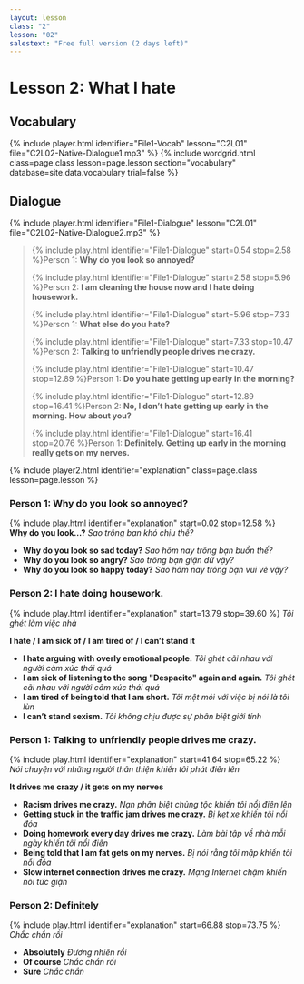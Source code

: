 ```yaml
---
layout: lesson
class: "2"
lesson: "02"
salestext: "Free full version (2 days left)"
---
```


# Lesson 2: What I hate 


## Vocabulary
{% include player.html identifier="File1-Vocab" lesson="C2L01" file="C2L02-Native-Dialogue1.mp3" %}
{% include wordgrid.html 
		class=page.class 
		lesson=page.lesson 
		section="vocabulary"
		database=site.data.vocabulary 
		trial=false %}


## Dialogue
{% include player.html identifier="File1-Dialogue" lesson="C2L01" file="C2L02-Native-Dialogue2.mp3" %}


> {% include play.html identifier="File1-Dialogue" start=0.54 stop=2.58 %}Person 1: **Why do you look so annoyed?**
> 
> {% include play.html identifier="File1-Dialogue" start=2.58 stop=5.96 %}Person 2: **I am cleaning the house now and I hate doing housework.**
> 
> {% include play.html identifier="File1-Dialogue" start=5.96 stop=7.33 %}Person 1: **What else do you hate?**
> 
> {% include play.html identifier="File1-Dialogue" start=7.33 stop=10.47 %}Person 2: **Talking to unfriendly people drives me crazy.**
> 
> {% include play.html identifier="File1-Dialogue" start=10.47 stop=12.89 %}Person 1: **Do you hate getting up early in the morning?**
> 
> {% include play.html identifier="File1-Dialogue" start=12.89 stop=16.41 %}Person 2: **No, I don’t hate getting up early in the morning. How about you?**
> 
> {% include play.html identifier="File1-Dialogue" start=16.41 stop=20.76 %}Person 1: **Definitely. Getting up early in the morning really gets on my nerves.**


{% include player2.html identifier="explanation" class=page.class lesson=page.lesson %}
### Person 1: Why do you look so annoyed?
{% include play.html identifier="explanation" start=0.02 stop=12.58 %} 
**Why do you look…?** *Sao trông bạn khó chịu thế?*

- **Why do you look so sad today?**  *Sao hôm nay trông bạn buồn thế?*
- **Why do you look so angry?**  *Sao trông bạn giận dữ vậy?*
- **Why do you look so happy today?**  *Sao hôm nay trông bạn vui vẻ vậy?*

### Person 2: I hate doing housework.
{% include play.html identifier="explanation" start=13.79 stop=39.60 %}
*Tôi ghét làm việc nhà*

**I hate / I am sick of / I am tired of / I can’t stand it**

- **I hate arguing with overly emotional people.** *Tôi ghét cãi nhau với người cảm xúc thái quá*
- **I am sick of listening to the song "Despacito" again and again.** *Tôi ghét cãi nhau với người cảm xúc thái quá*
- **I am tired of being told that I am short.** *Tôi mệt mỏi với việc bị nói là tôi lùn*
- **I can’t stand sexism.** *Tôi không chịu được sự phân biệt giới tính*

### Person 1: Talking to unfriendly people drives me crazy.
{% include play.html identifier="explanation" start=41.64 stop=65.22 %}
*Nói chuyện với những người thân thiện khiến tôi phát điên lên*

**It drives me crazy / it gets on my nerves**

-  **Racism drives me crazy.** *Nạn phân biệt chủng tộc khiến tôi nổi điên lên*
-  **Getting stuck in the traffic jam drives me crazy.** *Bị kẹt xe khiến tôi nổi đóa*
-  **Doing homework every day drives me crazy.** *Làm bài tập về nhà mỗi ngày khiến tôi nổi điên*
-  **Being told that I am fat gets on my nerves.** *Bị nói rằng tôi mập khiến tôi nổi đóa*
-  **Slow internet connection drives me crazy.** *Mạng Internet chậm khiến nôi tức giận*

### Person 2: Definitely
{% include play.html identifier="explanation" start=66.88 stop=73.75 %}
*Chắc chắn rồi*

- **Absolutely** *Đương nhiên rồi*
- **Of course** *Chắc chắn rồi*
- **Sure** *Chắc chắn*

